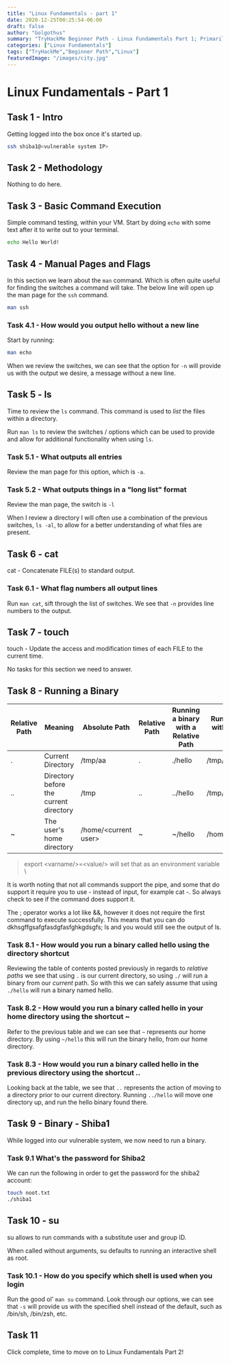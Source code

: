 ```yaml
---
title: "Linux Fundamentals - part 1"
date: 2020-12-25T00:25:54-06:00
draft: false
author: "Golgothus"
summary: "TryHackMe Beginner Path - Linux Fundamentals Part 1; Primarily this material runs over beginner Linux commands and usage such as touch, ls, man, su."
categories: ["Linux Fundamentals"]
tags: ["TryHackMe","Beginner Path","Linux"]
featuredImage: "/images/city.jpg"
---
```

# Linux Fundamentals - Part 1
## Task 1 - Intro
Getting logged into the box once it's started up.

```bash
ssh shiba1@<vulnerable system IP>
```

## Task 2 - Methodology
Nothing to do here.

## Task 3 - Basic Command Execution
Simple command testing, within your VM. Start by doing `echo` with some text after it to write out to your terminal.

```bash
echo Hello World!
```

## Task 4 - Manual Pages and Flags
In this section we learn about the `man` command. Which is often quite useful for finding the switches a command will take. The below line will open up the man page for the `ssh` command.

```bash
man ssh
```

### Task 4.1 - How would you output hello without a new line
Start by running:

```bash
man echo
```

When we review the switches, we can see that the option for ```-n``` will provide us with the output we desire, a message without a new line.

## Task 5 - ls
Time to review the `ls` command. This command is used to *list* the files within a directory.

Run `man ls` to review the switches / options which can be used to provide and allow for additional functionality when using `ls`.

### Task 5.1 - What outputs all entries
Review the man page for this option, which is `-a`.

### Task 5.2 - What outputs things in a "long list" format
Review the man page, the switch is `-l`

When I review a directory I will often use a combination of the previous switches, `ls -al`, to allow for a better understanding of what files are present.

## Task 6 - cat
cat - Concatenate FILE(s) to standard output.

### Task 6.1 - What flag numbers all output lines
Run `man cat`, sift through the list of switches. We see that `-n` provides line numbers to the output.

## Task 7 - touch
touch - Update the access and modification times of each FILE to the current time.

No tasks for this section we need to answer.

## Task 8 - Running a Binary
| Relative Path | Meaning | Absolute Path | Relative Path | Running a binary with a Relative Path | Running A Binary with an Absolute Path |
|--- | --- | --- | --- | --- | --- |
| . | Current Directory | /tmp/aa | . | ./hello | /tmp/aa/hello |
| .. | Directory before the current directory | /tmp | .. | ../hello | /tmp/hello
| ~ | The user's home directory | /home/\<current user> | ~ | ~/hello | /home/\<user/>/hello |

>export \<varname/>=\<value/> will set that as an environment variable \

It is worth noting that not all commands support the pipe, and some that do support it require you to use - instead of input, for example cat -. So always check to see if the command does support it.

The ; operator works a lot like &&, however it does not require the first command to execute successfully. This means that you can do dkhsgffgsafgfasdgfasfghkgdsgfs; ls and you would still see the output of ls.

### Task 8.1 - How would you run a binary called hello using the directory shortcut
Reviewing the table of contents posted previously in regards to *relative paths* we see that using `.` is our current directory, so using `./` will run a binary from our *current* path. So with this we can safely assume that using `./hello` will run a binary named hello.

### Task 8.2 - How would you run a binary called hello in your home directory using the shortcut ~
Refer to the previous table and we can see that `~` represents our home directory. By using `~/hello` this will run the binary hello, from our home directory.

### Task 8.3 - How would you run a binary called hello in the previous directory using the shortcut ..
Looking back at the table, we see that `..` represents the action of moving to a directory prior to our current directory. Running `../hello` will move one directory up, and run the hello binary found there.

## Task 9 - Binary - Shiba1
While logged into our vulnerable system, we now need to run a binary.

### Task 9.1 What's the password for Shiba2
We can run the following in order to get the password for the shiba2 account:
```bash
touch noot.txt
./shiba1
```

## Task 10 - su
su allows to run commands with a substitute user and group ID.

When called without arguments, su defaults to running an interactive shell as root.

### Task 10.1 - How do you specify which shell is used when you login
Run the good ol' `man su` command. Look through our options, we can see that `-s` will provide us with the specified shell instead of the default, such as /bin/sh, /bin/zsh, etc.

## Task 11
Click complete, time to move on to Linux Fundamentals Part 2!